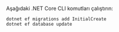 
Aşağıdaki .NET Core CLI komutları çalıştırın:

```dotnetcli
dotnet ef migrations add InitialCreate
dotnet ef database update
```